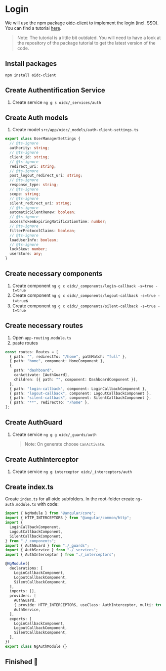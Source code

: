 # Login

We will use the npm package [oidc-client](https://www.npmjs.com/package/oidc-client) to implement the login (incl. SSO).
You can find a tutorial [here](https://medium.com/geekculture/authentication-flow-in-angular-93bd79080908).

> Note: The tutorial is a little bit outdated. You will need to have a look at the repository of the package tutorial to get the latest version of the code.

## Install packages

```
npm install oidc-client
```

## Create Authentification Service

1. Create service `ng g s oidc/_services/auth`

## Create Auth models

1. Create model `src/app/oidc/_models/auth-client-settings.ts`

```typescript
export class UserManagerSettings {
  // @ts-ignore
  authority: string;
  // @ts-ignore
  client_id: string;
  // @ts-ignore
  redirect_uri: string;
  // @ts-ignore
  post_logout_redirect_uri: string;
  // @ts-ignore
  response_type: string;
  // @ts-ignore
  scope: string;
  // @ts-ignore
  silent_redirect_uri: string;
  // @ts-ignore
  automaticSilentRenew: boolean;
  // @ts-ignore
  accessTokenExpiringNotificationTime: number;
  // @ts-ignore
  filterProtocolClaims: boolean;
  // @ts-ignore
  loadUserInfo: boolean;
  // @ts-ignore
  lockSkew: number;
  userStore: any;
}
```

## Create necessary components

1. Create component `ng g c oidc/_components/login-callback -s=true -t=true`
2. Create component `ng g c oidc/_components/logout-callback -s=true -t=true`s
3. Create component `ng g c oidc/_components/silent-callback -s=true -t=true`

## Create necessary routes

1. Open `app-routing.module.ts`
2. paste routes

```typescript
const routes: Routes = [
  { path: "", redirectTo: "/home", pathMatch: "full" },
  { path: "home", component: HomeComponent },
  {
    path: "dashboard",
    canActivate: [AuthGuard],
    children: [{ path: "", component: DashboardComponent }],
  },
  { path: "login-callback", component: LoginCallbackComponent },
  { path: "logout-callback", component: LogoutCallbackComponent },
  { path: "silent-callback", component: SilentCallbackComponent },
  { path: "**", redirectTo: "/home" },
];
```

## Create AuthGuard

1. Create service `ng g g oidc/_guards/auth`
   > Note: On generate choose `CanActivate`.

## Create AuthInterceptor

1. Create service `ng g interceptor oidc/_interceptors/auth`

## Create index.ts

Create `index.ts` for all oidc subfolders. In the root-folder create `ng-auth.module.ts` with code:

```typescript
import { NgModule } from "@angular/core";
import { HTTP_INTERCEPTORS } from "@angular/common/http";
import {
  LoginCallbackComponent,
  LogoutCallbackComponent,
  SilentCallbackComponent,
} from "./_components";
import { AuthGuard } from "./_guards";
import { AuthService } from "./_services";
import { AuthInterceptor } from "./_interceptors";

@NgModule({
  declarations: [
    LoginCallbackComponent,
    LogoutCallbackComponent,
    SilentCallbackComponent,
  ],
  imports: [],
  providers: [
    AuthGuard,
    { provide: HTTP_INTERCEPTORS, useClass: AuthInterceptor, multi: true },
    AuthService,
  ],
  exports: [
    LoginCallbackComponent,
    LogoutCallbackComponent,
    SilentCallbackComponent,
  ],
})
export class NgAuthModule {}
```

## Finished 🏁

